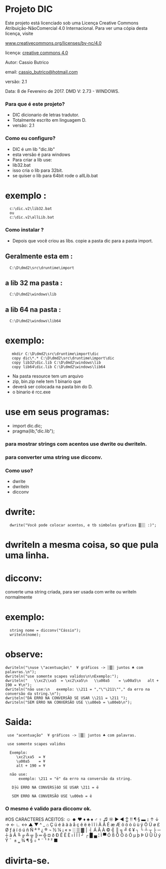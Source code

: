 # Projeto DIC #

 Este projeto está licenciado sob uma
 Licença Creative Commons
 Atribuição-NãoComercial 4.0 Internacional.
 Para ver uma cópia desta licença, visite

 www.creativecommons.org/licenses/by-nc/4.0

 licença: [creative commons 4.0](http://creativecommons.org/licenses/by-nc/4.0/)

 Autor: Cassio Butrico

 email: cassio_butrico@hotmail.com

 versão: 2.1

 Data: 8 de Fevereiro de 2017.
 DMD V: 2.73 - WINDOWS.

### Para que é este projeto? ###

* DIC dicionario de letras tradutor.
* Totalmente escrito em linguagem D.
* versão: 2.1

### Como eu configuro? ###

* DIC é um lib "dic.lib"
* esta versão é para windows
* Para criar a lib use:
*  lib32.bat
* isso cria o lib para 32bit.
* se quiser o lib para 64bit rode o allLib.bat

# exemplo :
      c:\dic.v2\lib32.bat
	  ou
	  c:\dic.v2\allLib.bat

### Como instalar ? ###

* Depois que você criou as libs.
copie a pasta dic para a pasta import.

## Geralmente esta em :
      C:\D\dmd2\src\druntime\import

## a lib 32 ma pasta :
      C:\D\dmd2\windows\lib
  
## a lib 64 na pasta :
      C:\D\dmd2\windows\lib64
  
# exemplo:
       mkdir C:\D\dmd2\src\druntime\import\dic
       copy dic\*.* C:\D\dmd2\src\druntime\import\dic
       copy lib32\dic.lib C:\D\dmd2\windows\lib
       copy lib64\dic.lib C:\D\dmd2\windows\lib64
	   
	   
* Na pasta resource tem um arquivo 
* zip, bin.zip nele tem 1 binario que 
* deverã ser colocada na pasta bin do D.
* o binario é rcc.exe 

	   
# use em seus programas:  
* import dic.dic;
* pragma(lib,"dic.lib");

### para mostrar strings com acentos use dwrite ou dwriteln.
### para converter uma string use dicconv.	 

### Como uso? ###

* dwrite
* dwriteln
* dicconv

# dwrite:
      dwrite("Você pode colocar acentos, e tb simbolos graficos ▒░░ :)";

# dwriteln a mesma coisa, so que pula uma linha.

# dicconv:
converte uma string criada, para ser usada com write ou writeln normalmente

# exemplo:
      string nome = dicconv("Cássio");
      writeln(nome);
	  

# observe:
    dwriteln("\nuse \"acentuação\"  ¥ gráficos -> ░▒░ juntos ♣ com palavras.\n");
    dwriteln("use somente scapes validos\n\nExemplo:");
    dwriteln("   \\xc2\\xa5  = \xc2\xa5\n   \\u00a5    = \u00a5\n   alt + 190 = ¥\n");
    dwriteln("não use:\n   exemplo: \\211 = ","\"\211\""," da erro na conversão da string.\n");
    dwriteln("DÁ ERRO NA CONVERSÃO SE USAR \\211 = \211 ");
    dwriteln("SEM ERRO NA CONVERSÃO USE \\u00eb = \u00eb\n");
# Saida:
     use "acentuação"  ¥ gráficos -> ░▒░ juntos ♣ com palavras.

     use somente scapes validos

      Exemplo:
         \xc2\xa5  = ¥
         \u00a5    = ¥
         alt + 190 = ¥

      não use:
          exemplo: \211 = "ë" da erro na conversão da string.

       D├ü ERRO NA CONVERS├âO SE USAR \211 = ë 

       SEM ERRO NA CONVERSÃO USE \u00eb = ë

### O mesmo é valido para dicconv ok.

#OS CARACTERES ACEITOS:
  ☺ ☻ ♥ ♦ ♣ ♠ ♂ ♀ ♫ ☼ ► ◄ ↕ ‼ ¶ § ▬ ↨ ↑ ↓ → ← ∟ ↔ ▲ ▼ ^ _ ⌂ Ç ü é â ä à
  å ç ê ë è ï î ì Ä Å É æ Æ ô ö ò û ù ÿ Ö Ü ø £ Ø ƒ á í ó ú ñ Ñ ª º
  ¿ ® ¬ ½ ¼ ¡ « » ░ ▒ ▓ │ ┤ Á Â À © ╣ ║ ╗ ╝ ¢ ¥ ┐ └ ┴ ┬ ├ ─ ┼ ã Ã ╚ ╔
  ╩ ╦ ╠ ═ ╬ ¤ ð Ð Ê Ë È ı Í Î Ï ┘ ┌ █ ▄ ¦ Ì ▀ Ó ß Ô Ò õ Õ µ þ Þ Ú Û
  Ù ý Ý ¯ ­ ± ‗ ¾ ¶ § ÷ ° ¨ ¹ ³ ² ■

# divirta-se.